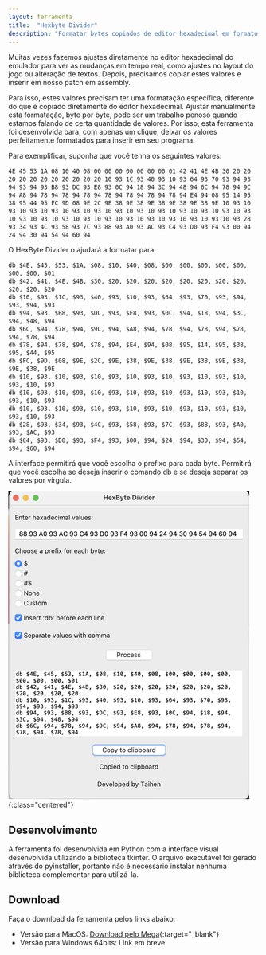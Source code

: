 ```yaml
---
layout: ferramenta
title:  "Hexbyte Divider"
description: "Formatar bytes copiados de editor hexadecimal em formato de Bass"
---
```


Muitas vezes fazemos ajustes diretamente no editor hexadecimal do emulador para ver as mudanças em tempo real, como ajustes no layout do jogo ou alteração de textos. Depois, precisamos copiar estes valores e inserir em nosso patch em assembly.

Para isso, estes valores precisam ter uma formatação específica, diferente do que é copiado diretamente do editor hexadecimal. Ajustar manualmente esta formatação, byte por byte, pode ser um trabalho penoso quando estamos falando de certa quantidade de valores. Por isso, esta ferramenta foi desenvolvida para, com apenas um clique, deixar os valores perfeitamente formatados para inserir em seu programa.

Para exemplificar, suponha que você tenha os seguintes valores:

	4E 45 53 1A 08 10 40 08 00 00 00 00 00 00 00 01 42 41 4E 4B 30 20 20 20 20 20 20 20 20 20 20 20 10 93 1C 93 40 93 10 93 64 93 70 93 94 93 94 93 94 93 B8 93 DC 93 E8 93 0C 94 18 94 3C 94 48 94 6C 94 78 94 9C 94 A8 94 78 94 78 94 78 94 78 94 78 94 78 94 78 94 E4 94 08 95 14 95 38 95 44 95 FC 9D 08 9E 2C 9E 38 9E 38 9E 38 9E 38 9E 38 9E 10 93 10 93 10 93 10 93 10 93 10 93 10 93 10 93 10 93 10 93 10 93 10 93 10 93 10 93 10 93 10 93 10 93 10 93 10 93 10 93 10 93 10 93 10 93 10 93 28 93 34 93 4C 93 58 93 7C 93 88 93 A0 93 AC 93 C4 93 D0 93 F4 93 00 94 24 94 30 94 54 94 60 94

O HexByte Divider o ajudará a formatar para:

	db $4E, $45, $53, $1A, $08, $10, $40, $08, $00, $00, $00, $00, $00, $00, $00, $01
	db $42, $41, $4E, $4B, $30, $20, $20, $20, $20, $20, $20, $20, $20, $20, $20, $20
	db $10, $93, $1C, $93, $40, $93, $10, $93, $64, $93, $70, $93, $94, $93, $94, $93
	db $94, $93, $B8, $93, $DC, $93, $E8, $93, $0C, $94, $18, $94, $3C, $94, $48, $94
	db $6C, $94, $78, $94, $9C, $94, $A8, $94, $78, $94, $78, $94, $78, $94, $78, $94
	db $78, $94, $78, $94, $78, $94, $E4, $94, $08, $95, $14, $95, $38, $95, $44, $95
	db $FC, $9D, $08, $9E, $2C, $9E, $38, $9E, $38, $9E, $38, $9E, $38, $9E, $38, $9E
	db $10, $93, $10, $93, $10, $93, $10, $93, $10, $93, $10, $93, $10, $93, $10, $93
	db $10, $93, $10, $93, $10, $93, $10, $93, $10, $93, $10, $93, $10, $93, $10, $93
	db $10, $93, $10, $93, $10, $93, $10, $93, $10, $93, $10, $93, $10, $93, $10, $93
	db $28, $93, $34, $93, $4C, $93, $58, $93, $7C, $93, $88, $93, $A0, $93, $AC, $93
	db $C4, $93, $D0, $93, $F4, $93, $00, $94, $24, $94, $30, $94, $54, $94, $60, $94

A interface permitirá que você escolha o prefixo para cada byte. Permitirá que você escolha se deseja inserir o comando db e se deseja separar os valores por vírgula.

![HexByte Divider](/img/tool_hexbyte/hexbytedivider.png){:class="centered"}

## Desenvolvimento

A ferramenta foi desenvolvida em Python com a interface visual desenvolvida utilizando a biblioteca tkinter. O arquivo executável foi gerado através do pyinstaller, portanto não é necessário instalar nenhuma biblioteca complementar para utilizá-la.

## Download

Faça o download da ferramenta pelos links abaixo:

- Versão para MacOS: [Download pelo Mega](https://mega.nz/file/M7EAWAJb#7D02-ai3u7MPiLRoegxME7h6sEhjDzpMaz0nGQRqpnA){:target="_blank"}
- Versão para Windows 64bits: Link em breve